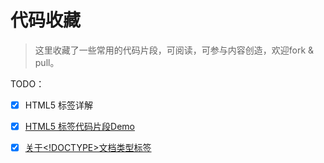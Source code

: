 # 代码收藏

> 这里收藏了一些常用的代码片段，可阅读，可参与内容创造，欢迎fork & pull。


TODO：
- [x] HTML5 标签详解
- [x] [HTML5 标签代码片段Demo](HTML5标签代码片段.md)
- [x] [关于<!DOCTYPE>文档类型标签](DOCTYPE文档类型标签.md)

